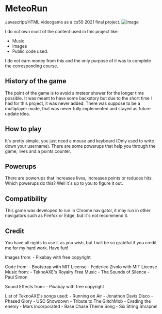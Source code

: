# MeteoRun
Javascript/HTML videogame as a cs50 2021 final project.
![Image](https://hprobertos.github.io/images/pic1.jpg)

I do not own most of the content used in this project like: 
* Music 
* Images 
* Public code used. 

I do not earn money from this and the only purpose of it was to complete the corresponding course.

## History of the game
The point of the game is to avoid a meteor shower for the longer time possible. It was meant to have some backstory but due to the short time I had for this project, it was never added. There was suppose to be a multiplayer mode, that was never fully implemented and stayed as future update idea.

## How to play
It´s pretty simple, you just need a mouse and keyboard (Only used to write down your username). There are some powerups that help you through the game, lives and a points counter.

## Powerups
There are powerups that increases lives, increases points or reduces hits. Which powerups do this? Well it´s up to you to figure it out. 

## Compatibility 
This game was developed to run in Chrome navigator, it may run in other navigators such as Firefox or Edge, but it´s not recommend it.

## Credit
You have all rights to use it as you wish, but I will be so grateful if you credit me for my hard work. Have fun!

Images from: 
    - Pixabay with free copyright

Code from: 
    - Bootstrap with MIT License
    - Federico Zivolo with MIT License
Music from: 
    - TeknoAXE's Royalry Free Music
    - The Sounds of Silence - Paul Simon

Sound Effects from:
    - Pixabay with free copyright

List of TeknoAXE's songs used:
    - Running on Air
    - Jonathon Davis Disco
    - Phased Glory
    - USO Showdown
    - Tribute to The GlitchMob
    - Evading the enemy
    - Mars Incorporated
    - Base Chase Theme Song
    - Six String Shrapnel